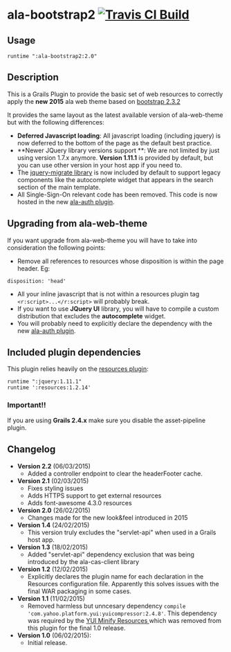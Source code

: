 # ala-bootstrap2 [![Travis CI Build](https://travis-ci.org/AtlasOfLivingAustralia/ala-bootstrap2.svg?branch=master)](https://travis-ci.org/AtlasOfLivingAustralia/ala-bootstrap2)

## Usage
```
runtime ":ala-bootstrap2:2.0"
```

## Description
This is a Grails Plugin to provide the basic set of web resources to correctly apply the **new 2015** ala web theme based on [bootstrap 2.3.2](http://bootstrapdocs.com/v2.3.2/docs/)

It provides the same layout as the latest available version of ala-web-theme but with the following differences:

- **Deferred Javascript loading**: All javascript loading (including jquery) is now deferred to the bottom of the page as the default best practice.
- **Newer JQuery library versions support **: We are not limited by just using version 1.7.x anymore. **Version 1.11.1** is provided by default, but you can use other version in your host app if you need to.
- The [jquery-migrate library](https://github.com/jquery/jquery-migrate/) is now included by default to support legacy components like the autocomplete widget that appears in the search section of the main template.
- All Single-Sign-On relevant code has been removed. This code is now hosted in the new [ala-auth plugin](https://github.com/AtlasOfLivingAustralia/ala-auth-plugin).

## Upgrading from ala-web-theme

If you want upgrade from ala-web-theme you will have to take into consideration the following points:

- Remove all references to resources whose disposition is within the page header. Eg:
```
disposition: 'head'
```
- All your inline javascript that is not within a resources plugin tag ```<r:script>...</r:script>``` will probably break.
- If you want to use **JQuery UI** library, you will have to compile a custom distribution that excludes the **autocomplete** widget.
- You will probably need to explicitly declare the dependency with the new [ala-auth plugin](https://github.com/AtlasOfLivingAustralia/ala-auth-plugin).

## Included plugin dependencies
This plugin relies heavily on the [resources plugin](http://grails.org/plugin/resources):
```
runtime ":jquery:1.11.1"
runtime ':resources:1.2.14'
```

### Important!!
If you are using **Grails 2.4.x** make sure you disable the asset-pipeline plugin.

## Changelog
- **Version 2.2** (06/03/2015)
  - Added a controller endpoint to clear the headerFooter cache.
- **Version 2.1** (02/03/2015)
  - Fixes styling issues
  - Adds HTTPS support to get external resources
  - Adds font-awesome 4.3.0 resources
- **Version 2.0** (26/02/2015)
  - Changes made for the new look&feel introduced in 2015
- **Version 1.4** (24/02/2015)
  - This version truly excludes the "servlet-api" when used in a Grails host app.
- **Version 1.3** (18/02/2015)
  - Added "servlet-api" dependency exclusion that was being introduced by the ala-cas-client library
- **Version 1.2** (12/02/2015)
  - Explicitly declares the plugin name for each declaration in the Resources configuration file. Apparently this solves issues with the final WAR packaging in some cases.
- **Version 1.1** (11/02/2015)
  - Removed harmless but unncesary dependency ```compile 'com.yahoo.platform.yui:yuicompressor:2.4.8'```. This dependency was required by the [YUI Minify Resources ](http://grails.org/plugin/yui-minify-resources) which was removed from this plugin for the final 1.0 release.
- **Version 1.0** (06/02/2015):
  - Initial release.
